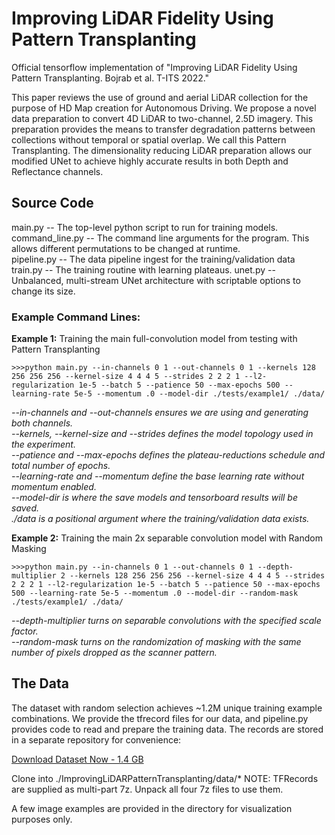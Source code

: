 # Improving LiDAR Fidelity Using Pattern Transplanting

Official tensorflow implementation of "Improving LiDAR Fidelity Using Pattern Transplanting. Bojrab et al. T-ITS 2022."

This paper reviews the use of ground and aerial LiDAR collection for the purpose of HD Map creation for Autonomous Driving. We propose a novel data preparation to convert 4D LiDAR to two-channel, 2.5D imagery. This preparation provides the means to transfer degradation patterns between collections without temporal or spatial overlap. We call this Pattern Transplanting. The dimensionality reducing LiDAR preparation allows our modified UNet to achieve highly accurate results in both Depth and Reflectance channels.

## Source Code
main.py         -- The top-level python script to run for training models.\
command_line.py -- The command line arguments for the program. This allows different permutations to be changed at runtime.\
pipeline.py     -- The data pipeline ingest for the training/validation data
train.py        -- The training routine with learning plateaus.
unet.py         -- Unbalanced, multi-stream UNet architecture with scriptable options to change its size.

### Example Command Lines:

**Example 1:** Training the main full-convolution model from testing with Pattern Transplanting
```buildoutcfg
>>>python main.py --in-channels 0 1 --out-channels 0 1 --kernels 128 256 256 256 --kernel-size 4 4 4 5 --strides 2 2 2 1 --l2-regularization 1e-5 --batch 5 --patience 50 --max-epochs 500 --learning-rate 5e-5 --momentum .0 --model-dir ./tests/example1/ ./data/
```
*--in-channels and --out-channels ensures we are using and generating both channels. \
--kernels, --kernel-size and --strides defines the model topology used in the experiment.\
--patience and --max-epochs defines the plateau-reductions schedule and total number of epochs.\
--learning-rate and --momentum define the base learning rate without momentum enabled.\
--model-dir is where the save models and tensorboard results will be saved.\
./data is a positional argument where the training/validation data exists.*

**Example 2:** Training the main 2x separable convolution model with Random Masking
```buildoutcfg
>>>python main.py --in-channels 0 1 --out-channels 0 1 --depth-multiplier 2 --kernels 128 256 256 256 --kernel-size 4 4 4 5 --strides 2 2 2 1 --l2-regularization 1e-5 --batch 5 --patience 50 --max-epochs 500 --learning-rate 5e-5 --momentum .0 --model-dir --random-mask ./tests/example1/ ./data/
```
*--depth-multiplier turns on separable convolutions with the specified scale factor.\
--random-mask turns on the randomization of masking with the same number of pixels dropped as the scanner pattern.*

## The Data
The dataset with random selection achieves ~1.2M unique training example combinations. We provide the tfrecord files for our data, and pipeline.py provides code to read and prepare the training data. The records are stored in a separate repository for convenience:

[Download Dataset Now - 1.4 GB](https://github.com/mbojrab/ImprovingLiDARPatternTransplanting)

Clone into ./ImprovingLiDARPatternTransplanting/data/*
NOTE: TFRecords are supplied as multi-part 7z. Unpack all four 7z files to use them.

A few image examples are provided in the directory for visualization purposes only.

